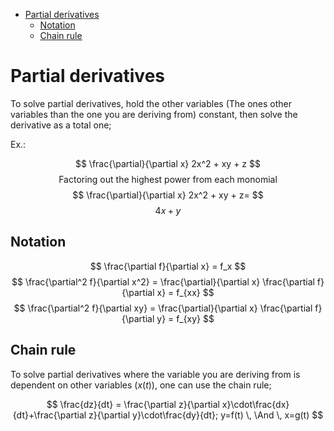 - [Partial derivatives](#partial-derivatives)
  - [Notation](#notation)
  - [Chain rule](#chain-rule)

# Partial derivatives

To solve partial derivatives, hold the other variables (The ones other variables than the one you are deriving from) constant, then solve the derivative as a total one;

Ex.:

$$
\frac{\partial}{\partial x} 2x^2 + xy + z
$$
$$
\text{Factoring out the highest power from each monomial}
$$
$$
\frac{\partial}{\partial x} 2x^2 + xy + z=
$$
$$
4x + y
$$

## Notation

$$
\frac{\partial f}{\partial x} = f_x
$$
$$
\frac{\partial^2 f}{\partial x^2} = \frac{\partial}{\partial x} \frac{\partial f}{\partial x} = f_{xx}
$$
$$
\frac{\partial^2 f}{\partial xy} = \frac{\partial}{\partial x} \frac{\partial f}{\partial y} = f_{xy}
$$

## Chain rule

To solve partial derivatives where the variable you are deriving from is dependent on other variables $\left(x(t)\right)$, one can use the chain rule;

$$
\frac{dz}{dt} = \frac{\partial z}{\partial x}\cdot\frac{dx}{dt}+\frac{\partial z}{\partial y}\cdot\frac{dy}{dt}; y=f(t) \, \And \, x=g(t)
$$